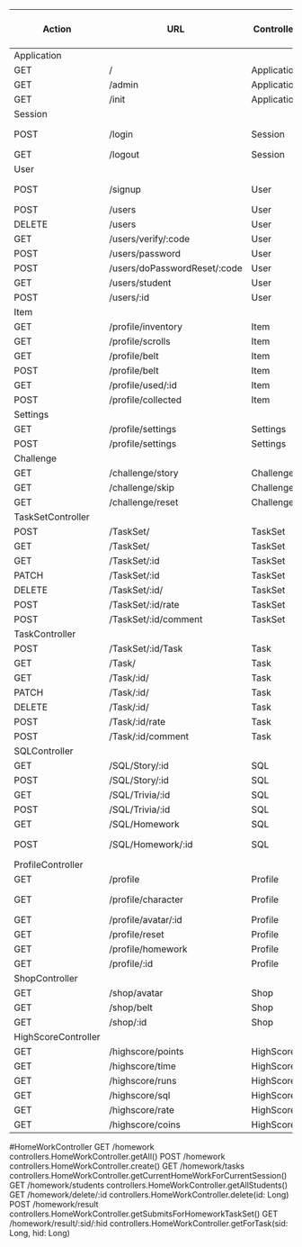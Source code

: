 |Action|URL                         |Controller |Method                |Send          |HTTP - Response Success   |Http - Response Error|
|------|----------------------------|-----------|----------------------|--------------|--------------------------|---------------------|
|Application|
|GET   |/                           |Application|.index                |              |200-                      |                     |
|GET   |/admin                      |Application|.admin                |              |200-                      |                     |
|GET   |/init                       |Application|.init                 |              |200-                      |                     |
|Session|
|POST  |/login                      |Session    |.create               |Login.Form    |Redirect(Profile.read)    |400-Login.Error      |
|GET   |/logout                     |Session    |.delete               |              |200-                      |                     |
|User|
|POST  |/signup                     |User       |.create               |Signup.Form   |Redirect(Session.create)  |400-Signup.Error     |
|POST  |/users                      |User       |.edit                 |User.Form     |200-                      |                     |
|DELETE|/users                      |User       |.delete               |              |200-                      |                     |
|GET   |/users/verify/:code         |User       |.verifyEmail          |              |200-                      |                     |
|POST  |/users/password             |User       |.sendResetPasswordMail|              |200-                      |                     |
|POST  |/users/doPasswordReset/:code|User       |.doResetPassword      |              |200-                      |                     |
|GET   |/users/student              |User       |.checkStudent         |              |200-                      |                     |
|POST  |/users/:id                  |User       |.promote              |              |200-                      |                     |
|Item|
|GET   |/profile/inventory          |Item       |.inventory            |              |200-Inventory             |                     |
|GET   |/profile/scrolls            |Item       |.scrollCollection     |              |200-Scroll[]              |                     |
|GET   |/profile/belt               |Item       |.belt                 |              |200-Belt[]                |                     |
|POST  |/profile/belt               |Item       |.edit                 |Belt.Form     |200-                      |                     |
|GET   |/profile/used/:id           |Item       |.used                 |              |200-                      |                     |
|POST  |/profile/collected          |Item       |.collected            |Collected.Form|200-                      |                     |
|Settings|
|GET   |/profile/settings           |Settings   |.index                |              |200-Setting               |                     |
|POST  |/profile/settings           |Settings   |.edit                 |Settings.Form |200-                      |                     |
|Challenge|
|GET   |/challenge/story            |Challenge  |.story                |              |200-                      |                     |
|GET   |/challenge/skip             |Challenge  |.skip                 |              |200-                      |                     |
|GET   |/challenge/reset            |Challenge  |.reset                |              |200-                      |                     |
|TaskSetController|
|POST  |/TaskSet/                   |TaskSet    |.create               |TaskSet.Form  |Redirect(TaskSet.view)    |400-                 |
|GET   |/TaskSet/                   |TaskSet    |.read                 |              |200-TaskSet[]             |400-                 |
|GET   |/TaskSet/:id                |TaskSet    |.view                 |              |200-TaskSet               |400-                 |
|PATCH |/TaskSet/:id                |TaskSet    |.update               |TaskSet       |Redirect(TaskSet.view)    |400-                 |
|DELETE|/TaskSet/:id/               |TaskSet    |.delete               |              |Redirect(TaskSet.read)    |400-                 |
|POST  |/TaskSet/:id/rate           |TaskSet    |.rate                 |Rating.Form   |Redirect(TaskSet.view)    |400-                 |
|POST  |/TaskSet/:id/comment        |TaskSet    |.comment              |Comment.Form  |Redirect(TaskSet.view)    |400-                 |
|TaskController
|POST  |/TaskSet/:id/Task           |Task       |.create               |Task.Form     |Redirect(Task.view)       |400-                 |
|GET   |/Task/                      |Task       |.read                 |              |200-Task[]                |400-                 |
|GET   |/Task/:id/                  |Task       |.view                 |              |200-Task                  |400-                 |
|PATCH |/Task/:id/                  |Task       |.update               |Task          |Redirect(Task.view)       |400-                 |
|DELETE|/Task/:id/                  |Task       |.delete               |              |Redirect(Task.read)       |400-                 |
|POST  |/Task/:id/rate              |Task       |.rate                 |Rating.Form   |Redirect(Task.view)       |400-                 |
|POST  |/Task/:id/comment           |Task       |.comment              |Comment.Form  |Redirect(Task.view)       |400-                 |
|SQLController
|GET   |/SQL/Story/:id              |SQL        |.story                |              |Task.Exercise             |400-                 |
|POST  |/SQL/Story/:id              |SQL        |.storySolve(id: Long)
|GET   |/SQL/Trivia/:id             |SQL        |.trivia               |              |Task.Exercise             |400-                 |
|POST  |/SQL/Trivia/:id             |SQL        |.triviaSolve(id: Long)
|GET   |/SQL/Homework               |SQL        |.homework()             
|POST  |/SQL/Homework/:id           |SQL        |.homeworkSolve(id: Long)
|ProfileController
|GET   |/profile                     |Profile    |.read                 |              |200-Profile.PlayerState   |400-                 |
|GET   |/profile/character           |Profile    |.character            |              |200-Profile.CharacterState|400-                 |
|GET   |/profile/avatar/:id          |Profile    |.avatar               |              |200-Profile.Attributes    |400-                 |
|GET   |/profile/reset               |Profile    |.reset                |              |                          |400-                 |
|GET   |/profile/homework            |Profile    |.getUserHomeworks     |              |                          |400-                 |
|GET   |/profile/:id                 |Profile    |.view                 |              |200-Profile               |400-                 |
|ShopController
|GET   |/shop/avatar                 |Shop       |.avatarList           |              |200-ShopItem[]            |400-                 |
|GET   |/shop/belt                   |Shop       |.beltList             |              |200-ShopItem[]            |400-                 |
|GET   |/shop/:id                    |Shop       |.buy                  |              |200-                      |400-                 |
|HighScoreController
|GET   |/highscore/points            |HighScore  |.byPoints             |              |200-HighscoreList         |400-                 |
|GET   |/highscore/time              |HighScore  |.byTime               |              |200-HighscoreList         |400-                 |
|GET   |/highscore/runs              |HighScore  |.byRuns               |              |200-HighscoreList         |400-                 |
|GET   |/highscore/sql               |HighScore  |.bySQL                |              |200-HighscoreList         |400-                 |
|GET   |/highscore/rate              |HighScore  |.byRate               |              |200-HighscoreList         |400-                 |
|GET   |/highscore/coins             |HighScore  |.byCoins              |              |200-HighscoreList         |400-                 |



#HomeWorkController
GET         /homework                           controllers.HomeWorkController.getAll()
POST        /homework                           controllers.HomeWorkController.create()
GET         /homework/tasks                     controllers.HomeWorkController.getCurrentHomeWorkForCurrentSession()
GET         /homework/students                  controllers.HomeWorkController.getAllStudents()
GET         /homework/delete/:id                controllers.HomeWorkController.delete(id: Long)
POST        /homework/result                    controllers.HomeWorkController.getSubmitsForHomeworkTaskSet()
GET         /homework/result/:sid/:hid          controllers.HomeWorkController.getForTask(sid: Long, hid: Long)
